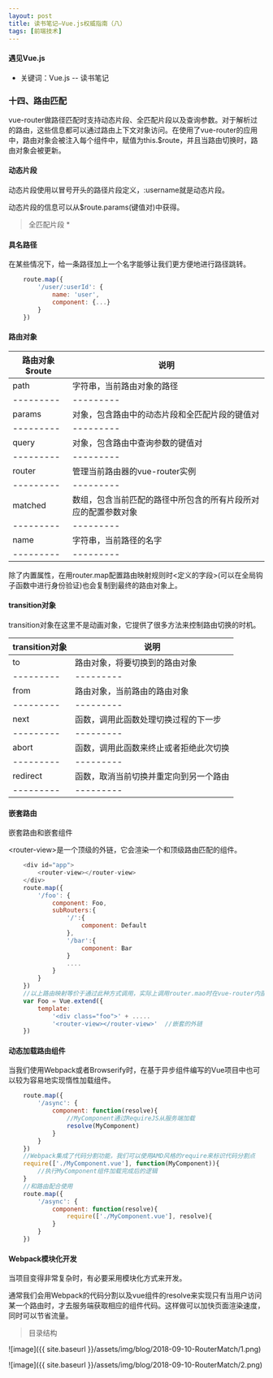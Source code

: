 ```yaml
---
layout: post
title: 读书笔记—Vue.js权威指南（八）
tags: [前端技术]
---
```

#### 遇见Vue.js

* 关键词：Vue.js -- 读书笔记

### 十四、路由匹配

vue-router做路径匹配时支持动态片段、全匹配片段以及查询参数。对于解析过的路由，这些信息都可以通过路由上下文对象访问。在使用了vue-router的应用中，路由对象会被注入每个组件中，赋值为this.$route，并且当路由切换时，路由对象会被更新。

#### 动态片段

动态片段使用以冒号开头的路径片段定义，:username就是动态片段。

动态片段的信息可以从$route.params(键值对)中获得。

> 全匹配片段 *

#### 具名路径

在某些情况下，给一条路径加上一个名字能够让我们更方便地进行路径跳转。

```javascript
    route.map({
        '/user/:userId': {
            name: 'user',
            component: {...}
        }
    })
```

#### 路由对象

路由对象$route  | 说明
--------- | ---------
path  | 字符串，当前路由对象的路径
--------- | ---------
params  | 对象，包含路由中的动态片段和全匹配片段的键值对
--------- | ---------
query  | 对象，包含路由中查询参数的键值对
--------- | ---------
router  | 管理当前路由器的vue-router实例
--------- | ---------
matched  | 数组，包含当前匹配的路径中所包含的所有片段所对应的配置参数对象
--------- | ---------
name  | 字符串，当前路径的名字
--------- | ---------

除了内置属性，在用router.map配置路由映射规则时<定义的字段>(可以在全局钩子函数中进行身份验证)也会复制到最终的路由对象上。

#### transition对象

transition对象在这里不是动画对象，它提供了很多方法来控制路由切换的时机。

transition对象  | 说明
--------- | ---------
to  | 路由对象，将要切换到的路由对象
--------- | ---------
from  | 路由对象，当前路由的路由对象
--------- | ---------
next  | 函数，调用此函数处理切换过程的下一步
--------- | ---------
abort  | 函数，调用此函数来终止或者拒绝此次切换
--------- | ---------
redirect  | 函数，取消当前切换并重定向到另一个路由
--------- | ---------

#### 嵌套路由

嵌套路由和嵌套组件

\<router-view\>是一个顶级的外链，它会渲染一个和顶级路由匹配的组件。

```javascript
    <div id="app">
        <router-view></router-view>
    </div>
    route.map({
        '/foo': {
            component: Foo,
            subRouters:{
                '/':{
                    component: Default
                },
                '/bar':{
                    component: Bar
                }
                ....
            }
        }
    })
    //以上路由映射等价于通过此种方式调用，实际上调用router.mao时在vue-router内部会对每个键值对调用router.on方法来完成路由规则映射
    var Foo = Vue.extend({
        template:
            '<div class="foo">' + .....
            '<router-view></router-view>'  //嵌套的外链
    })
```

#### 动态加载路由组件

当我们使用Webpack或者Browserify时，在基于异步组件编写的Vue项目中也可以较为容易地实现惰性加载组件。

```javascript
    route.map({
        '/async': {
            component: function(resolve){
                //MyComponent通过RequireJS从服务端加载
                resolve(MyComponent)
            }
        }
    })
    //Webpack集成了代码分割功能，我们可以使用AMD风格的require来标识代码分割点
    require(['./MyComponent.vue'], function(MyComponent)){
        //执行MyComponent组件加载完成后的逻辑
    }
    //和路由配合使用
    route.map({
        '/async': {
            component: function(resolve){
                require(['./MyComponent.vue'], resolve){
            }
        }
    })
```

#### Webpack模块化开发

当项目变得非常复杂时，有必要采用模块化方式来开发。

通常我们会用Webpack的代码分割以及vue组件的resolve来实现只有当用户访问某一个路由时，才去服务端获取相应的组件代码。这样做可以加快页面渲染速度，同时可以节省流量。

> 目录结构

![image]({{ site.baseurl }}/assets/img/blog/2018-09-10-RouterMatch/1.png)

![image]({{ site.baseurl }}/assets/img/blog/2018-09-10-RouterMatch/2.png)















